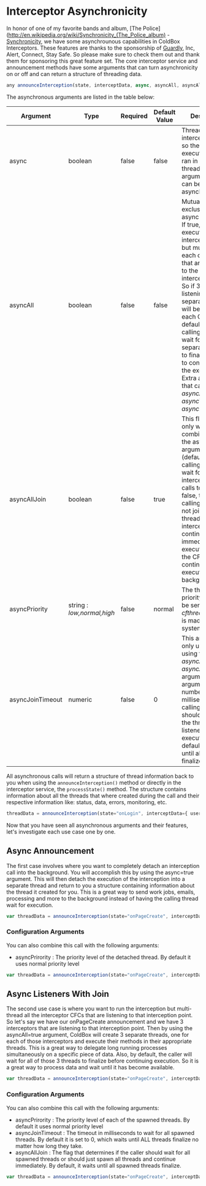 # Interceptor Asynchronicity

In honor of one of my favorite bands and album, [The Police](http://en.wikipedia.org/wiki/Synchronicity_(The_Police_album) - [Synchronicity](http://www.youtube.com/watch?v=CMBufJmTTSA), we have some asynchrounous capabilities in ColdBox Interceptors. These features are thanks to the sponsorship of [Guardly](https://www.guardly.com/), Inc, Alert, Connect, Stay Safe. So please make sure to check them out and thank them for sponsoring this great feature set. The core interceptor service and announcement methods have some arguments that can turn asynchronicity on or off and can return a structure of threading data.

```js
any announceInterception(state, interceptData, async, asyncAll, asyncAllJoin, asyncJoinTimeout, asyncPriority);
```

The asynchronous arguments are listed in the table below:

|Argument|Type|Required|Default Value|Description|
|--|--|--|--|--|
|async|boolean|false|false|Threads the interception call so the entire execution chain is ran in a separate thread. Extra arguments that can be used: asyncPriority.|
|asyncAll |boolean |false|false|Mutually exclusive with the async argument. If true, this will execute the interception point but multi-thread each of the CFCs that are listening to the interception point. So if 3 CFCs are listening, then 3 separate threads will be created for each CFC call. By default, the calling thread will wait for all 3 separate threads to finalize in order to continue with the execution. Extra arguments that can be used: *asyncAllJoin*, *asyncTimeout*, *asyncPriority*.|
|asyncAllJoin |boolean |false|true|This flag is used only when combined with the asyncAll argument. If true (default), the calling thread will wait for all intercepted CFC calls to execute. If false, then the calling thread will not join the multi-threaded interception and continue immediate execution while the CFC's continue to execute in the background.|
|asyncPriority |string : *low,normal,high* |false|normal|The thread priority that will be sent to each *cfthread* call that is made by the system.|
|asyncJoinTimeout |numeric|false|0|This argument is only used when using the *asyncAll* and *asyncAllJoin=true* arguments. This argument is the number of milliseconds the calling thread should wait for all the threaded CFC listeners to execute. By default it waits until all threads finalize. |

All asynchronous calls will return a structure of thread information back to you when using the `announceInterception()` method or directly in the interceptor service, the `processState()` method. The structure contains information about all the threads that where created during the call and their respective information like: status, data, errors, monitoring, etc.


```js
threadData = announceInterception(state="onLogin", interceptData={ user=user }, asyncAll=true);
```

Now that you have seen all asynchronous arguments and their features, let's investigate each use case one by one.

## Async Announcement

The first case involves where you want to completely detach an interception call into the background. You will accomplish this by using the async=true argument. This will then detach the execution of the interception into a separate thread and return to you a structure containing information about the thread it created for you. This is a great way to send work jobs, emails, processing and more to the background instead of having the calling thread wait for execution.

```js
var threadData = announceInterception(state="onPageCreate", interceptData={}, async=true);
```

### Configuration Arguments

You can also combine this call with the following arguments:
* asyncPrirority : The priority level of the detached thread. By default it uses normal priority level 

```js
var threadData = announceInterception(state="onPageCreate", interceptData={}, async=true, asyncPriority="low");
```
## Async Listeners With Join

The second use case is where you want to run the interception but multi-thread all the interceptor CFCs that are listening to that interception point. So let's say we have our onPageCreate announcement and we have 3 interceptors that are listening to that interception point. Then by using the asyncAll=true argument, ColdBox will create 3 separate threads, one for each of those interceptors and execute their methods in their appropriate threads. This is a great way to delegate long running processes simultaneously on a specific piece of data. Also, by default, the caller will wait for all of those 3 threads to finalize before continuing execution. So it is a great way to process data and wait until it has become available.

```js
var threadData = announceInterception(state="onPageCreate", interceptData={}, asyncAll=true);
```

### Configuration Arguments

You can also combine this call with the following arguments:
* asyncPrirority : The priority level of each of the spawned threads. By default it uses normal priority level 
* asyncJoinTimeout : The timeout in milliseconds to wait for all spawned threads. By default it is set to 0, which waits until ALL threads finalize no matter how long they take.
* asyncAllJoin : The flag that determines if the caller should wait for all spawned threads or should just spawn all threads and continue immediately. By default, it waits until all spawned threads finalize.

```js
var threadData = announceInterception(state="onPageCreate", interceptData={}, asyncAll=true, asyncAllJoin=false);
```


